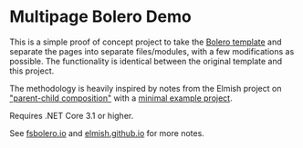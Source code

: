# Multipage Bolero Demo

This is a simple proof of concept project to take the [Bolero template](https://github.com/fsbolero/Template) and separate the pages into separate files/modules, with a few modifications as possible. The functionality is identical between the original template and this project.

The methodology is heavily inspired by notes from the Elmish project on ["parent-child composition"](https://elmish.github.io/elmish/index.html) with a [minimal example project](https://elmish.github.io/elmish/parent-child.html).

Requires .NET Core 3.1 or higher.

See [fsbolero.io](https://fsbolero.io/) and [elmish.github.io](https://elmish.github.io/elmish/index.html) for more notes.
